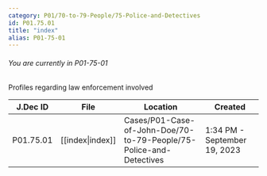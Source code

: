 ```yaml
---
category: P01/70-to-79-People/75-Police-and-Detectives
id: P01.75.01
title: "index"
alias: P01-75-01
---
```

###### You are currently in P01-75-01

Profiles regarding law enforcement involved

| J.Dec ID  | File                                                                                    | Location                                                            | Created                      |
| --------- | --------------------------------------------------------------------------------------- | ------------------------------------------------------------------- | ---------------------------- |
| P01.75.01 | [[index\|index]] | Cases/P01-Case-of-John-Doe/70-to-79-People/75-Police-and-Detectives | 1:34 PM - September 19, 2023 |

